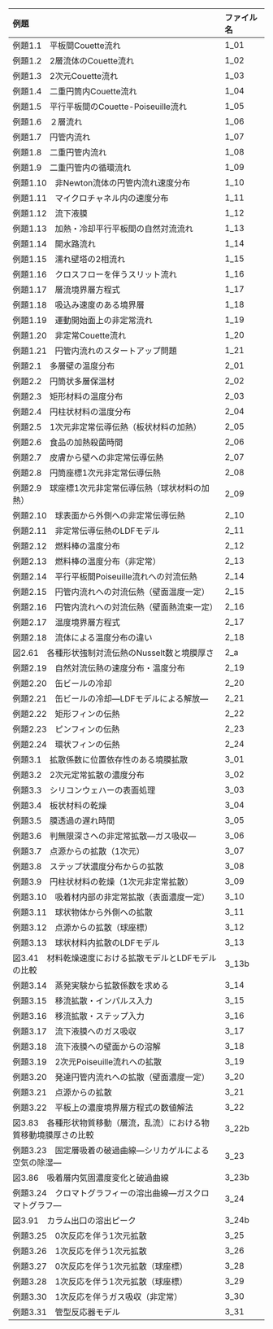 |	例題	|	ファイル名
|	:---	|	:---
|	例題1.1　平板間Couette流れ	|	1_01
|	例題1.2　2層流体のCouette流れ	|	1_02
|	例題1.3　2次元Couette流れ	|	1_03
|	例題1.4　二重円筒内Couette流れ	|	1_04
|	例題1.5　平行平板間のCouette-Poiseuille流れ	|	1_05
|	例題1.6　２層流れ	|	1_06
|	例題1.7　円管内流れ	|	1_07
|	例題1.8　二重円管内流れ	|	1_08
|	例題1.9　二重円管内の循環流れ	|	1_09
|	例題1.10　非Newton流体の円管内流れ速度分布	|	1_10
|	例題1.11　マイクロチャネル内の速度分布	|	1_11
|	例題1.12　流下液膜	|	1_12
|	例題1.13　加熱・冷却平行平板間の自然対流流れ	|	1_13
|	例題1.14　開水路流れ	|	1_14
|	例題1.15　濡れ壁塔の2相流れ	|	1_15
|	例題1.16　クロスフローを伴うスリット流れ	|	1_16
|	例題1.17　層流境界層方程式	|	1_17
|	例題1.18　吸込み速度のある境界層	|	1_18
|	例題1.19　運動開始面上の非定常流れ	|	1_19
|	例題1.20　非定常Couette流れ	|	1_20
|	例題1.21　円管内流れのスタートアップ問題	|	1_21
|	例題2.1　多層壁の温度分布	|	2_01
|	例題2.2　円筒状多層保温材	|	2_02
|	例題2.3　矩形材料の温度分布	|	2_03
|	例題2.4　円柱状材料の温度分布	|	2_04
|	例題2.5　1次元非定常伝導伝熱（板状材料の加熱）	|	2_05
|	例題2.6　食品の加熱殺菌時間	|	2_06
|	例題2.7　皮膚から壁への非定常伝導伝熱	|	2_07
|	例題2.8　円筒座標1次元非定常伝導伝熱	|	2_08
|	例題2.9　球座標1次元非定常伝導伝熱（球状材料の加熱）	|	2_09
|	例題2.10　球表面から外側への非定常伝導伝熱	|	2_10
|	例題2.11　非定常伝導伝熱のLDFモデル	|	2_11
|	例題2.12　燃料棒の温度分布	|	2_12
|	例題2.13　燃料棒の温度分布（非定常）	|	2_13
|	例題2.14　平行平板間Poiseuille流れへの対流伝熱	|	2_14
|	例題2.15　円管内流れへの対流伝熱（壁面温度一定）	|	2_15
|	例題2.16　円管内流れへの対流伝熱（壁面熱流束一定）	|	2_16
|	例題2.17　温度境界層方程式	|	2_17
|	例題2.18　流体による温度分布の違い	|	2_18
|	図2.61　各種形状強制対流伝熱のNusselt数と境膜厚さ	|	2_a
|	例題2.19　自然対流伝熱の速度分布・温度分布	|	2_19
|	例題2.20　缶ビールの冷却	|	2_20
|	例題2.21　缶ビールの冷却―LDFモデルによる解放―	|	2_21
|	例題2.22　矩形フィンの伝熱	|	2_22
|	例題2.23　ピンフィンの伝熱	|	2_23
|	例題2.24　環状フィンの伝熱	|	2_24
|	例題3.1　拡散係数に位置依存性のある境膜拡散	|	3_01
|	例題3.2　2次元定常拡散の濃度分布	|	3_02
|	例題3.3　シリコンウェハーの表面処理	|	3_03
|	例題3.4　板状材料の乾燥	|	3_04
|	例題3.5　膜透過の遅れ時間	|	3_05
|	例題3.6　判無限深さへの非定常拡散―ガス吸収―	|	3_06
|	例題3.7　点源からの拡散（1次元）	|	3_07
|	例題3.8　ステップ状濃度分布からの拡散	|	3_08
|	例題3.9　円柱状材料の乾燥（1次元非定常拡散）	|	3_09
|	例題3.10　吸着材内部の非定常拡散（表面濃度一定）	|	3_10
|	例題3.11　球状物体から外側への拡散	|	3_11
|	例題3.12　点源からの拡散（球座標）	|	3_12
|	例題3.13　球状材料内拡散のLDFモデル	|	3_13
|	図3.41　材料乾燥速度における拡散モデルとLDFモデルの比較	|	3_13b
|	例題3.14　蒸発実験から拡散係数を求める	|	3_14
|	例題3.15　移流拡散・インパルス入力	|	3_15
|	例題3.16　移流拡散・ステップ入力	|	3_16
|	例題3.17　流下液膜へのガス吸収	|	3_17
|	例題3.18　流下液膜への壁面からの溶解	|	3_18
|	例題3.19　2次元Poiseuille流れへの拡散	|	3_19
|	例題3.20　発達円管内流れへの拡散（壁面濃度一定）	|	3_20
|	例題3.21　点源からの拡散	|	3_21
|	例題3.22　平板上の濃度境界層方程式の数値解法	|	3_22
|	図3.83　各種形状物質移動（層流，乱流）における物質移動境膜厚さの比較	|	3_22b
|	例題3.23　固定層吸着の破過曲線―シリカゲルによる空気の除湿―	|	3_23
|	図3.86　吸着層内気固濃度変化と破過曲線	|	3_23b
|	例題3.24　クロマトグラフィーの溶出曲線―ガスクロマトグラフ―	|	3_24
|	図3.91　カラム出口の溶出ピーク	|	3_24b
|	例題3.25　0次反応を伴う1次元拡散	|	3_25
|	例題3.26　1次反応を伴う1次元拡散	|	3_26
|	例題3.27　0次反応を伴う1次元拡散（球座標）	|	3_28
|	例題3.28　1次反応を伴う1次元拡散（球座標）	|	3_29
|	例題3.30　1次反応を伴うガス吸収（非定常）	|	3_30
|	例題3.31　管型反応器モデル	|	3_31



```python

```

